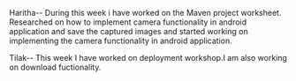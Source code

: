 Haritha--
During this week i have worked on the Maven project worksheet. Researched on how to implement camera functionality in android application and save the captured images and started working on implementing the camera functionality in android application.

Tilak--
This week I have worked on deployment workshop.I am also working on download fuctionality.
